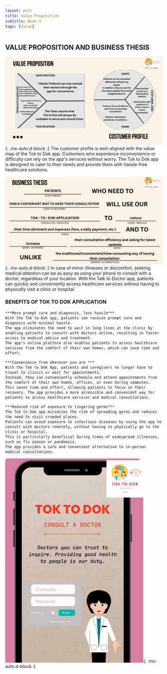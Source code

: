 ```yaml
---
layout: post
title: Value Proposition
subtitle: Week 4
tags: [Value]
---
```



## VALUE PROPOSITION AND BUSINESS THESIS


![personality](../assets/img/1.png){: .mx-auto.d-block :}
The customer profile is well-aligned with the value map of the Tok to Dok app. Customers who experience inconvenience or difficulty can rely on the app's services without worry. 
The Tok to Dok app is designed to cater to their needs and provide them with hassle-free healthcare solutions.

![personality](../assets/img/2.png){: .mx-auto.d-block :}
In case of minor illnesses or discomfort, seeking medical attention can be as easy as using your phone to consult with a doctor, regardless of your location. 
With the Talk to Doctor app, patients can quickly and conveniently access healthcare services without having to physically visit a clinic or hospital.


### BENEFITS OF TOK TO DOK APPLICATION


~~~
***More prompt care and diagnosis, less hassle***
With the Tok to Dok app, patients can receive prompt care and diagnosis with minimal hassle. 
The app eliminates the need to wait in long lines at the clinic by enabling patients to consult with doctors online, resulting in faster access to medical advice and treatment. 
The app's online platform also enables patients to access healthcare services from the comfort of their own homes, which can save time and effort.
~~~

~~~
***Convenience from wherever you are ***
With the Tok to Dok App, patients and caregivers no longer have to travel to clinics or wait for appointments. 
Instead, they can conveniently schedule and attend appointments from the comfort of their own homes, offices, or even during commutes. 
This saves time and effort, allowing patients to focus on their recovery. The app provides a more accessible and convenient way for patients to access healthcare services and medical consultations.
~~~

~~~
***Reduced risk of exposure to lingering germs***
The Tok to Dok app minimizes the risk of spreading germs and reduces the need to visit crowded places. 
Patients can avoid exposure to infectious diseases by using the app to consult with doctors remotely, without having to physically go to the clinic or hospital. 
This is particularly beneficial during times of widespread illnesses, such as flu season or pandemics. 
The app provides a safe and convenient alternative to in-person medical consultations.
~~~


![personality](../assets/img/3.png){: .mx-auto.d-block :}
